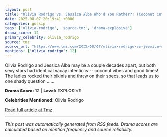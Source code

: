 ```yaml
---
layout: post
title: "Olivia Rodrigo vs. Jessica Alba Who'd You Rather?! (Coconut Cuties Edition)"
date: 2025-08-07 20:19:41 +0000
categories: gossip
tags: ['olivia-rodrigo', 'source-tmz', 'drama-explosive']
drama_score: 12
primary_celebrity: olivia_rodrigo
source: tmz
source_url: "https://www.tmz.com/2025/08/07/olivia-rodrigo-vs-jessica-alba-whod-you-rather-coconut-cuties-edition/"
mentions: {'olivia_rodrigo': 12}
---
```


Olivia Rodrigo and Jessica Alba may be a couple decades apart, but both sexy stars had identical vacay intentions -- coconut vibes and good times! The ladies rocked their bikinis and threw on their specs, so that leads us to one shady question ...&hellip;

**Drama Score:** 12 | **Level:** EXPLOSIVE

**Celebrities Mentioned:** Olivia Rodrigo

[Read full article at Tmz](https://www.tmz.com/2025/08/07/olivia-rodrigo-vs-jessica-alba-whod-you-rather-coconut-cuties-edition/)

---
*This post was automatically generated from RSS feeds. Drama scores are calculated based on mention frequency and source reliability.*
